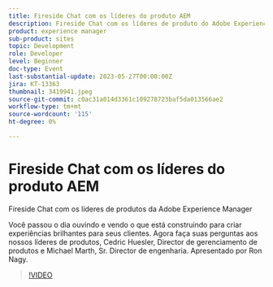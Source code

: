 ```yaml
---
title: Fireside Chat com os líderes do produto AEM
description: Fireside Chat com os líderes de produto do Adobe Experience ManagerVocê passou o dia ouvindo e vendo o que está criando para você criar experiências brilhantes para seus clientes. Agora faça suas perguntas aos nossos líderes de produtos, Cedric Huesler, Director de gerenciamento de produtos e Michael Marth, Sr. Director de engenharia. Apresentado por Ron Nagy.
product: experience manager
sub-product: sites
topic: Development
role: Developer
level: Beginner
doc-type: Event
last-substantial-update: 2023-05-27T00:00:00Z
jira: KT-13363
thumbnail: 3419941.jpeg
source-git-commit: c0ac31a014d3361c109278723baf5da013566ae2
workflow-type: tm+mt
source-wordcount: '115'
ht-degree: 0%

---
```



# Fireside Chat com os líderes do produto AEM

Fireside Chat com os líderes de produtos da Adobe Experience Manager

Você passou o dia ouvindo e vendo o que está construindo para criar experiências brilhantes para seus clientes. Agora faça suas perguntas aos nossos líderes de produtos, Cedric Huesler, Director de gerenciamento de produtos e Michael Marth, Sr. Director de engenharia. Apresentado por Ron Nagy.

>[!VIDEO](https://video.tv.adobe.com/v/3419941/?learn=on)
